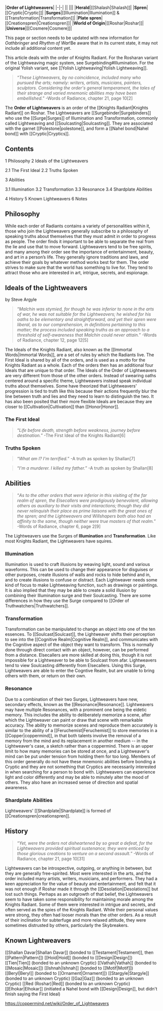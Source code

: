 |**Order of Lightweavers**|
|-|-|
||
|||
|**Herald**|[[Shalash\|Shalash]]|
|**Spren**|[[Cryptic\|Cryptic]]|
|**Surges**|[[Illumination\|Illumination]] & [[Transformation\|Transformation]]|
|**Plate spren**|[[Creationspren\|Creationspren]]|
|**World of Origin**|[[Roshar\|Roshar]]|
|**Universe**|[[Cosmere\|Cosmere]]|

This page or section needs to be updated with new information for *Oathbringer* and *Rhythm of War*!Be aware that in its current state, it may not include all additional content yet.

This article deals with the order of Knights Radiant. For the Rosharan variant of the Lightweaving magic system, see Surgebinding#Illumination. For the original Yolish variant, see [[Yolish Lightweaving\|Yolish Lightweaving]].
>“*These Lightweavers, by no coincidence, included many who pursued the arts; namely: writers, artists, musicians, painters, sculptors. Considering the order's general temperament, the tales of their strange and varied mnemonic abilities may have been embellished.*”
\-Words of Radiance, chapter 21, page 10[2]


The **Order of Lightweavers** is an order of the [[Knights Radiant\|Knights Radiant]] on Roshar.
The Lightweavers are [[Surgebinder\|Surgebinders]] who use the [[Surge\|Surges]] of Illumination and Transformation, commonly called Lightweaving and [[Soulcasting\|Soulcasting]]. They are associated with the garnet [[Polestone\|polestone]], and form a [[Nahel bond\|Nahel bond]] with [[Cryptic\|Cryptics]].

## Contents

1 Philosophy
2 Ideals of the Lightweavers

2.1 The First Ideal
2.2 Truths Spoken


3 Abilities

3.1 Illumination
3.2 Transformation
3.3 Resonance
3.4 Shardplate Abilities


4 History
5 Known Lightweavers
6 Notes


## Philosophy
While each order of Radiants contains a variety of personalities within it, those who join the Lightweavers generally subscribe to a philosophy of speaking truths about themselves that they must admit in order to progress as people. The order finds it important to be able to separate the real from the lie and use that to move forward. Lightweavers tend to be free spirits, and many among their order see the importance of entertainment, beauty, and art in a person’s life. They generally ignore traditions and laws, and achieve their goals by whatever method works best for them. The order strives to make sure that the world has something to live for. They tend to attract those who are interested in art, intrigue, secrets, and espionage.

## Ideals of the Lightweavers
 by  Steve Argyle 
>“*Malchin was stymied, for though he was inferior to none in the arts of war, he was not suitable for the Lightweavers; he wished for his oaths to be elementary and straightforward, and yet their spren were liberal, as to our comprehension, in definitions pertaining to this matter; the process included speaking truths as an approach to a threshold of self-awareness that Malchin could never attain.*”
\-Words of Radiance, chapter 12, page 12[5]


The Ideals of the Knights Radiant, also known as the [[Immortal Words\|Immortal Words]], are a set of rules by which the Radiants live. The First Ideal is shared by all of the orders, and is used as a motto for the Knights Radiant as a whole. Each of the orders then has an additional four Ideals that are unique to that order. The Ideals of the Order of Lightweavers are very different from those of the other orders. Instead of swearing oaths centered around a specific theme, Lightweavers instead speak individual truths about themselves. Some have theorized that Lightweavers' progression is tied to truth like this because their actions frequently blur the line between truth and lies and they need to learn to distinguish the two. It has also been posited that their more flexible Ideals are because they are closer to [[Cultivation\|Cultivation]] than [[Honor\|Honor]].

### The First Ideal
>“*Life before death, strength before weakness, journey before destination.*”
\-The First Ideal of the Knights Radiant[6]


### Truths Spoken
>“*What am I? I'm terrified.*”
\-A truth as spoken by Shallan[7]


>“*I'm a murderer. I killed my father.*”
\-A truth as spoken by Shallan[8]


## Abilities
>“*As to the other orders that were inferior in this visiting of the far realm of spren, the Elsecallers were prodigiously benevolent, allowing others as auxiliary to their visits and interactions; though they did never relinquish their place as prime liaisons with the great ones of the spren; and the Lightweavers and Willshapers both also had an affinity to the same, though neither were true masters of that realm.*”
\-Words of Radiance, chapter 6, page 2[9]


The Lightweavers use the Surges of **Illumination** and **Transformation**. Like most Knights Radiant, the Lightweavers have squires.

### Illumination
Illumination is used to craft illusions by weaving light, sound and various waveforms. This can be used to change their appearance for disguises or other purposes, create illusions of walls and rocks to hide behind and in, and to create illusions to confuse or distract. Each Lightweaver needs some kind of focus to make Lightweaving function, such as drawings or paintings. It is also implied that they may be able to create a solid illusion by combining their Illumination surge and their Soulcasting. There are some differences in how they use the Surge compared to [[Order of Truthwatchers\|Truthwatchers]].

### Transformation
Transformation can be manipulated to change an object into one of the ten essences. To [[Soulcast\|Soulcast]], the Lightweaver shifts their perception to see into the [[Cognitive Realm\|Cognitive Realm]], and communicates with the Cognitive aspect of the object they want to transform. This is normally done through direct contact with an object, however, can be performed from a distance. Elsecallers are more skilled at doing this, though it is not impossible for a Lightweaver to be able to Soulcast from afar. Lightweavers tend to view Soulcasting differently from Elsecallers. Using this Surge, Lightweavers are able to enter the Cogntive Realm, but are unable to bring others with them, or return on their own.

### Resonance
Due to a combination of their two Surges, Lightweavers have new, secondary effects, known as the [[Resonance\|Resonance]]. Lightweavers may have multiple Resonances, with a prominent one being the eidetic memory. This includes the ability to deliberately memorize a scene, after which the Lightweaver can paint or draw that scene with remarkable accuracy. The ability to memorize scenes and reproduce them accurately is similar to the ability of a [[Feruchemist\|Feruchemist]] to store memories in a [[Copper\|coppermind]], in that both talents involve the removal of a memory from the mind and its replacement in another medium -- in the Lightweaver's case, a sketch rather than a coppermind. There is an upper limit to how many memories can be stored at once, and a Lightweaver's mind can be put under tension from holding them for too long. Members of this order generally do not have these mnemonic abilities before bonding a Cryptic and they are not something that Cryptics are necessarily interested in when searching for a person to bond with. Lightweavers can experience light and color differently and may be able to minutely alter the mood of others. They also have an increased sense of direction and spatial awareness.

### Shardplate Abilities
Lightweavers' [[Shardplate\|Shardplate]] is formed of [[Creationspren\|creationspren]].

## History
>“*Yet, were the orders not disheartened by so great a defeat, for the Lightweavers provided spiritual sustenance; they were enticed by those glorious creations to venture on a second assault.*”
\-Words of Radiance, chapter 21, page 10[31]


Lightweavers can be introspective, outgoing, or anything in between, but they are generally free-spirited. Most were interested in the arts, and the order included many artists, writers, musicians, and performers. They had a keen appreciation for the value of beauty and entertainment, and felt that it was not enough if Roshar made it through the [[Desolation\|Desolations]] but lost such things. Perhaps as an outgrowth of that belief, the Lightweavers seem to have taken some responsibility for maintaining morale among the Knights Radiant. Some of them were interested in intrigue and secrets, and often served as the spies of the Knights Radiant. While their personal values were strong, they often had looser morals than the other orders. As a result of their inclination for subterfuge and more relaxed attitude, they were sometimes distrusted by others, particularly the Skybreakers.

## Known Lightweavers
[[Shallan Davar\|Shallan Davar]] (bonded to [[Testament\|Testament]], then [[Pattern\|Pattern]])
[[Hoid\|Hoid]] (bonded to [[Design\|Design]])
[[Tien\|Tien]] (bonded to an unknown Cryptic)
[[Vathah\|Vathah]] (bonded to [[Mosaic\|Mosaic]])
[[Ishnah\|Ishnah]] (bonded to [[Motif\|Motif]])
[[Beryl\|Beryl]] (bonded to [[Ornament\|Ornament]])
[[Stargyle\|Stargyle]] (bonded to an unknown Cryptic)
[[Gaz\|Gaz]] (bonded to an unknown Cryptic)
[[Red (Roshar)\|Red]] (bonded to an unknown Cryptic)
[[Elhokar\|Elhokar]] (initiated a Nahel bond with [[Design\|Design]], but didn't finish saying the First Ideal)


https://coppermind.net/wiki/Order_of_Lightweavers